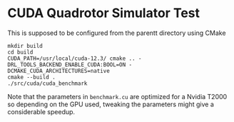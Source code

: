 # CUDA Quadrotor Simulator Test


This is supposed to be configured from the parentt directory using CMake
```
mkdir build
cd build
CUDA_PATH=/usr/local/cuda-12.3/ cmake .. -DRL_TOOLS_BACKEND_ENABLE_CUDA:BOOL=ON -DCMAKE_CUDA_ARCHITECTURES=native
cmake --build .
./src/cuda/cuda_benchmark
```

Note that the parameters in `benchmark.cu` are optimized for a Nvidia T2000 so depending on the GPU used, tweaking the parameters might give a considerable speedup.